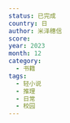 ```yaml
---
status: 已完成
country: 日
author: 米泽穗信
score:
year: 2023
month: 12
category:
  - 书籍
tags:
  - 轻小说
  - 推理
  - 日常
  - 校园
---
```

